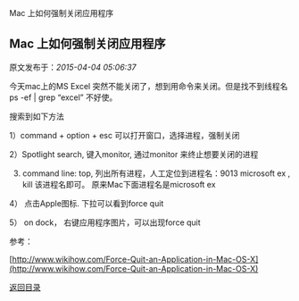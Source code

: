 Mac 上如何强制关闭应用程序
## Mac 上如何强制关闭应用程序

 原文发布于：*2015-04-04 05:06:37*

今天mac上的MS
Excel 突然不能关闭了，想到用命令来关闭。但是找不到线程名 ps
-ef | grep “excel”
不好使。 

搜索到如下方法

1）command + option + esc
 可以打开窗口，选择进程，强制关闭

2）Spotlight  search,
键入monitor, 通过monitor
来终止想要关闭的进程

3)  command line:
 top,
列出所有进程，人工定位到进程名：9013 microsoft ex , kill 该进程名即可。
  原来Mac下面进程名是microsoft ex

4）  点击Apple图标.
下拉可以看到force quit

5） on dock， 右键应用程序图片，可以出现force
quit

参考：

[http://www.wikihow.com/Force-Quit-an-Application-in-Mac-OS-X](http://www.wikihow.com/Force-Quit-an-Application-in-Mac-OS-X)

[返回目录](index.html)
